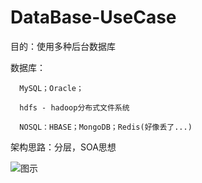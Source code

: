 # DataBase-UseCase

目的：使用多种后台数据库

数据库：

      MySQL；Oracle；
      
      hdfs - hadoop分布式文件系统
      
      NOSQL：HBASE；MongoDB；Redis(好像丢了...)
      
架构思路：分层，SOA思想

![图示]()
